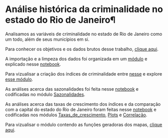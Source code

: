 # Análise histórica da criminalidade no estado do Rio de Janeiro¶

Analisamos as variáveis de criminalidade no estado de Rio de Janeiro como um todo, além de seus municípios em si. 

Para conhecer os objetivos e os dados brutos desse trabalho, [clique aqui](https://github.com/DeividCezar/Final_project/blob/master/1.%20Introdu%C3%A7%C3%A3o.ipynb). 

A importação e a limpeza dos dados foi organizada em um [módulo](Dados.py) e explicado nesse [notebook](https://github.com/DeividCezar/Final_project/blob/master/2.%20Importa%C3%A7%C3%A3o%20e%20organiza%C3%A7%C3%A3o%20dos%20dados%20.ipynb).

Para vizualisar a criação dos índices de criminalidade entre [nesse](https://github.com/DeividCezar/Final_project/blob/master/3.%20%C3%8Dndices%20de%20criminalidade.ipynb) e explore [esse módulo](Índice.py).

As análises acerca das sazonalidades foi feita nesse [notebook](http://localhost:8888/notebooks/LSD/Final_project/4.%20An%C3%A1lise%20de%20sazonalidades.ipynb) e codificadas no módulo [Sazonalidades](Sazonalidades.py).

As análises acerca das taxas de crescimento dos índices e da comparação com a capital do estado do Rio de Janeiro foram feitas nesse [notebook](https://github.com/DeividCezar/Final_project/blob/master/5.%20Compara%C3%A7%C3%A3o%20com%20a%20capital%20-%20Rio%20de%20Janeiro.ipynb) e codificadas nos módulos [Taxas_de_crescimento](Taxas_de_crescimento.py), [Plots](Plots.py) e [Correlação](Correlação.py).

Para vizualisar o módulo contendo as funções geradoras dos mapas, [clique aqui](maps.py).
